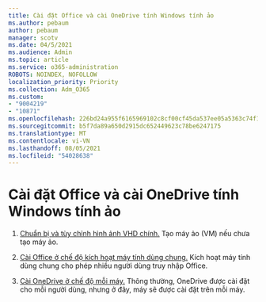 ```yaml
---
title: Cài đặt Office và cài OneDrive tính Windows tính ảo
ms.author: pebaum
author: pebaum
manager: scotv
ms.date: 04/5/2021
ms.audience: Admin
ms.topic: article
ms.service: o365-administration
ROBOTS: NOINDEX, NOFOLLOW
localization_priority: Priority
ms.collection: Adm_O365
ms.custom:
- "9004219"
- "10871"
ms.openlocfilehash: 226bd24a955f6165969102c8cf00cf45da537ee05a5363c74f1dfd055d922e1d
ms.sourcegitcommit: b5f7da89a650d2915dc652449623c78be6247175
ms.translationtype: MT
ms.contentlocale: vi-VN
ms.lasthandoff: 08/05/2021
ms.locfileid: "54028638"
---
```

# <a name="install-office-and-onedrive-on-windows-virtual-desktop"></a>Cài đặt Office và cài OneDrive tính Windows tính ảo

1. [Chuẩn bị và tùy chỉnh hình ảnh VHD chính.](https://docs.microsoft.com/azure/virtual-desktop/set-up-customize-master-image) Tạo máy ảo (VM) nếu chưa tạo máy ảo.

1. [Cài Office ở chế độ kích hoạt máy tính dùng chung.](https://docs.microsoft.com/azure/virtual-desktop/install-office-on-wvd-master-image#install-office-in-shared-computer-activation-mode) Kích hoạt máy tính dùng chung cho phép nhiều người dùng truy nhập Office.

1. [Cài OneDrive ở chế độ mỗi máy.](https://docs.microsoft.com/azure/virtual-desktop/install-office-on-wvd-master-image#install-onedrive-in-per-machine-mode) Thông thường, OneDrive được cài đặt cho mỗi người dùng, nhưng ở đây, máy sẽ được cài đặt trên mỗi máy.